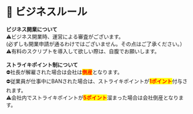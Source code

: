 # 📗 ビジネスルール

**ビジネス開業について**\
⚠️ビジネス開業時、運営による審査がございます。\
(必ずしも開業申請が通るわけではございません。その点はご了承ください。）\
⚠️有料のスクリプトを導入して欲しい際は、自腹でお願いします。\
\
**ストライキポイント制について**\
⛔️社長が解雇された場合は会社は<mark style="color:red;">**倒産**</mark>となります。\
⛔️従業員が仕事中にBANされた場合は、ストライキポイントが<mark style="color:red;">**1ポイント**</mark>付与されます。\
⚠会社内でストライキポイントが<mark style="color:red;">**5ポイント**</mark>溜まった場合は会社倒産となります。
